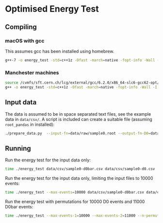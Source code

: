 # Optimised Energy Test

## Compiling

### macOS with gcc

This assumes gcc has been installed using homebrew.

```bash
g++-7 -o energy_test -std=c++1z -Ofast -march=native -fopt-info -Wall -I. energy_test.cpp -fopenmp
```

### Manchester machines

```bash
source /cvmfs/sft.cern.ch/lcg/external/gcc/6.2.0/x86_64-slc6-gcc62-opt/setup.sh
g++ -o energy_test -std=c++1z -Ofast -march=native -fopt-info -Wall -I. energy_test.cpp -fopenmp
```

## Input data

The data is assumed to be in space separated text files, see the example data in `data/csv/`. A script is included can create a suitable file (assuming `root_pandas` in installed):

```bash
./prepare_data.py  --input-fn=data/raw/sample0.root --output-fn-D0=data/csv/sample0-d0.csv --output-fn-D0bar=data/csv/sample0-d0bar.csv
```

## Running

Run the energy test for the input data only:

```bash
time ./energy_test data/csv/sample0-d0bar.csv data/csv/sample0-d0.csv
```

Run the energy test for the input data only, limiting the input files to 10000 events:

```bash
time ./energy_test --max-events=10000 data/csv/sample0-d0bar.csv data/csv/sample0-d0.csv
```

Run the energy test with permutations for 10000 D0 events and 11000 D0bar events:

```bash
time ./energy_test --max-events-1=10000 --max-events-2=11000 --n-permutations=100 data/csv/sample0-d0bar.csv data/csv/sample0-d0.csv
```
